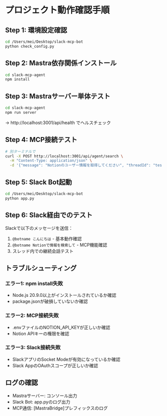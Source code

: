 # プロジェクト動作確認手順

## Step 1: 環境設定確認
```bash
cd /Users/mei/Desktop/slack-mcp-bot
python check_config.py
```

## Step 2: Mastra依存関係インストール
```bash
cd slack-mcp-agent
npm install
```

## Step 3: Mastraサーバー単体テスト
```bash
cd slack-mcp-agent
npm run server
```
→ http://localhost:3001/api/health でヘルスチェック

## Step 4: MCP接続テスト
```bash
# 別ターミナルで
curl -X POST http://localhost:3001/api/agent/search \
  -H "Content-Type: application/json" \
  -d '{"message": "Notionのユーザー情報を取得してください", "threadId": "test"}'
```

## Step 5: Slack Bot起動
```bash
cd /Users/mei/Desktop/slack-mcp-bot
python app.py
```

## Step 6: Slack経由でのテスト
Slackで以下のメッセージを送信：
1. `@botname こんにちは` - 基本動作確認
2. `@botname Notionで情報を検索して` - MCP機能確認
3. スレッド内での継続会話テスト

## トラブルシューティング

### エラー1: npm install失敗
- Node.js 20.9.0以上がインストールされているか確認
- package.jsonが破損していないか確認

### エラー2: MCP接続失敗
- .envファイルのNOTION_API_KEYが正しいか確認
- Notion APIキーの権限を確認

### エラー3: Slack接続失敗
- SlackアプリのSocket Modeが有効になっているか確認
- Slack AppのOAuthスコープが正しいか確認

## ログの確認
- Mastraサーバー: コンソール出力
- Slack Bot: app.pyのログ出力
- MCP通信: [MastraBridge]プレフィックスのログ